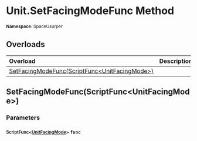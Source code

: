 # Unit.SetFacingModeFunc Method

<small>**Namespace**: SpaceUsurper</small>

## Overloads

<div markdown="1" class="member-table">

| Overload | Description |
| :------- | ----------- |
| [SetFacingModeFunc(ScriptFunc&lt;UnitFacingMode&gt;)](#ScriptFunc_) |  | 

</div>

## SetFacingModeFunc(ScriptFunc&lt;UnitFacingMode&gt;)
### Parameters
#### <small>ScriptFunc&lt;[UnitFacingMode](../UnitFacingMode.md)&gt;</small> `func`

